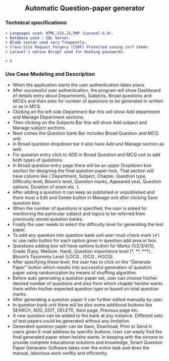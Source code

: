 <h2 align="center"> Automatic Question-paper generator </h2>

<h3>Technical specifications</h3>

```diff
+ Languages used: HTML,CSS,JS,PHP (Laravel-5.4).
+ Database used : SQL Server.
+ Blade syntax used very frequently.
+ Cross-Site Request Forgery (CSRF) Protected useing csrf token.
+ Laravel's native Bcrypt used for Hashing passwords.

+ k
```

<h3>Use Case Modeling and Description</h3>

* When the application starts the user authentication takes place.
* After successful user authentication, the program will show Dashboard of details entry about Departments, Subjects, Broad questions and MCQ’s and then asks for number of questions to be generated in written or as in MCQ.
* Clicking on the left side Department Bar this will show Add department and Manage Department sections.
* Then clicking on the Subjects Bar this will show Add subject and Manage subject sections.
* Next comes the Question bank Bar includes Broad Question and MCQ unit.
* In Broad question dropdown bar it also have Add and Manage section as well.
* For question entry click to ADD in Broad Question and MCQ unit to add both types of questions.
* In Broad question entry page there will be an upper Dropdown box section for designing the final question paper look. That section will have column like ( Department, Subject, Chapter, Question type, Difficulty level, Bloom’s level, Question marks, Appeared year, Question options, Duration of exam etc. ).
* After adding a question it can keep as published or unpublished and there must a Edit and Delete button in Manage unit after clicking Save question box.
* When the number of questions is specified, the user is asked for mentioning the particular subject and topics to be referred from previously stored question banks.
* Finally the user needs to select the difficulty level for generating the test paper.
* To add any question into question bank unit user must check mark (✔) or use radio button for each option given in question add area or box.
* Questions adding box will have options button for Marks (1/2/3/4/5), Grade (Easy, Medium, Hard), Question importance level (*, **, ***) , Bloom’s Taxonomy Level (LOCQ , IOCQ  , HOCQ) .
* After specifying these level, the user has to click on the “Generate Paper” button which results into successful generation of question paper using randomization by means of shuffling algorithm.
* Before auto generating a question paper set, user can choose his/her desired number of questions and also from which chapter he/she wants them within his/her expected question type or based on total question marks.
* After generating a question paper it can further edited manually by user.
* In question bank unit there will be also some additional buttons like SEARCH, ADD, EDIT, DELETE, Next page, Previous page etc.
* A new question can be added to the bank at any instance. Different sets of test papers could be generated without any limitation.
* Generated question paper can be Save, Download, Print or Send in users given E-mail address by specific buttons. User can easily find the final generated paper when he/she wants.
In keeping with the sincere to provide complete educational solutions and knowledge, Smart Question Paper Generator Software takes over the entire task and does the manual, laborious work swiftly and efficiently. 
